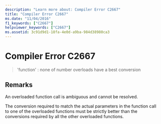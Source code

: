 ```yaml
---
description: "Learn more about: Compiler Error C2667"
title: "Compiler Error C2667"
ms.date: "11/04/2016"
f1_keywords: ["C2667"]
helpviewer_keywords: ["C2667"]
ms.assetid: 3c91d9d1-18fa-4e0d-a9ba-984d38980ca3
---
```

# Compiler Error C2667

> 'function' : none of number overloads have a best conversion

## Remarks

An overloaded function call is ambiguous and cannot be resolved.

The conversion required to match the actual parameters in the function call to one of the overloaded functions must be strictly better than the conversions required by all the other overloaded functions.
